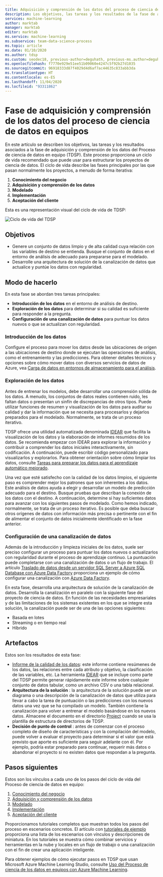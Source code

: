 ```yaml
---
title: Adquisición y comprensión de los datos del proceso de ciencia de datos en equipos
description: Los objetivos, las tareas y los resultados de la fase de adquisición y comprensión de los datos de los proyectos de ciencia de datos.
services: machine-learning
author: marktab
manager: marktab
editor: marktab
ms.service: machine-learning
ms.subservice: team-data-science-process
ms.topic: article
ms.date: 01/10/2020
ms.author: tdsp
ms.custom: seodec18, previous-author=deguhath, previous-ms.author=deguhath
ms.openlocfilehash: f7770e929e51ee51b09060e4247c5f92b27d1035
ms.sourcegitcommit: 96918333d87f4029d4d6af7ac44635c833abb3da
ms.translationtype: HT
ms.contentlocale: es-ES
ms.lasthandoff: 11/04/2020
ms.locfileid: "93311862"
---
```

# <a name="data-acquisition-and-understanding-stage-of-the-team-data-science-process"></a>Fase de adquisición y comprensión de los datos del proceso de ciencia de datos en equipos

En este artículo se describen los objetivos, las tareas y los resultados asociados a la fase de adquisición y comprensión de los datos del Proceso de ciencia de datos en equipo (TDSP). Este proceso proporciona un ciclo de vida recomendado que puede usar para estructurar los proyectos de ciencia de datos. El ciclo de vida describe las fases principales por las que pasan normalmente los proyectos, a menudo de forma iterativa:

   1. **Conocimiento del negocio**
   2. **Adquisición y comprensión de los datos**
   3. **Modelado**
   4. **Implementación**
   5. **Aceptación del cliente**

Esta es una representación visual del ciclo de vida de TDSP: 

![Ciclo de vida del TDSP](./media/lifecycle/tdsp-lifecycle2.png) 


## <a name="goals"></a>Objetivos
* Genere un conjunto de datos limpio y de alta calidad cuya relación con las variables de destino se entienda. Busque el conjunto de datos en el entorno de análisis de adecuado para prepararse para el modelado.
* Desarrolle una arquitectura de solución de la canalización de datos que actualice y puntúe los datos con regularidad.

## <a name="how-to-do-it"></a>Modo de hacerlo
En esta fase se abordan tres tareas principales:

   * **Introducción de los datos** en el entorno de análisis de destino.
   * **Exploración de los datos** para determinar si su calidad es suficiente para responder a la pregunta. 
   * **Configuración de una canalización de datos** para puntuar los datos nuevos o que se actualizan con regularidad.

### <a name="ingest-the-data"></a>Introducción de los datos
Configure el proceso para mover los datos desde las ubicaciones de origen a las ubicaciones de destino donde se ejecutan las operaciones de análisis, como el entrenamiento y las predicciones. Para obtener detalles técnicos y opciones sobre cómo mover datos con diversos servicios de datos de Azure, vea [Carga de datos en entornos de almacenamiento para el análisis](ingest-data.md). 

### <a name="explore-the-data"></a>Exploración de los datos
Antes de entrenar los modelos, debe desarrollar una comprensión sólida de los datos. A menudo, los conjuntos de datos reales contienen ruido, les faltan datos o presentan un sinfín de discrepancias de otros tipos. Puede utilizar funciones de resumen y visualización de los datos para auditar su calidad y dar la información que se necesita para procesarlos y dejarlos preparados para el modelado. Normalmente, se trata de un proceso iterativo.

TDSP ofrece una utilidad automatizada denominada [IDEAR](https://github.com/Azure/Azure-TDSP-Utilities/blob/master/DataScienceUtilities/DataReport-Utils) que facilita la visualización de los datos y la elaboración de informes resumidos de los datos. Se recomienda empezar con IDEAR para explorar la información y contribuir a comprender los datos iniciales interactivamente, sin codificación. A continuación, puede escribir código personalizado para visualizarlos y explorarlos. Para obtener orientación sobre cómo limpiar los datos, consulte [Tareas para preparar los datos para el aprendizaje automático mejorado](prepare-data.md).  

Una vez que esté satisfecho con la calidad de los datos limpios, el siguiente paso es comprender mejor los patrones que son inherentes a los datos. Este análisis de datos ayuda a elegir y desarrollar un modelo de predicción adecuado para el destino. Busque pruebas que describan la conexión de los datos con el destino. A continuación, determine si hay suficientes datos para avanzar con los siguientes pasos de modelado. Como hemos indicado, normalmente, se trata de un proceso iterativo. Es posible que deba buscar otros orígenes de datos con información más precisa o pertinente con el fin de alimentar el conjunto de datos inicialmente identificado en la fase anterior. 

### <a name="set-up-a-data-pipeline"></a>Configuración de una canalización de datos
Además de la introducción y limpieza iniciales de los datos, suele ser preciso configurar un proceso para puntuar los datos nuevos o actualizarlos con regularidad durante el proceso de aprendizaje continuo. La puntuación puede completarse con una canalización de datos o un flujo de trabajo. El artículo [Traslado de datos desde un servidor SQL Server a Azure SQL Database con Azure Data Factory](move-sql-azure-adf.md) proporciona un ejemplo de cómo configurar una canalización con [Azure Data Factory](https://azure.microsoft.com/services/data-factory/). 

En esta fase, desarrolla una arquitectura de solución de la canalización de datos. Desarrolla la canalización en paralelo con la siguiente fase del proyecto de ciencia de datos. En función de las necesidades empresariales y de las limitaciones de los sistemas existentes en los que se integre esta solución, la canalización puede ser de una de las opciones siguientes: 

   * Basada en lotes
   * Streaming o en tiempo real 
   * Híbrido 

## <a name="artifacts"></a>Artefactos
Estos son los resultados de esta fase:

   * [Informe de la calidad de los datos](https://github.com/Azure/Azure-TDSP-ProjectTemplate/blob/master/Docs/Data_Report/DataSummaryReport.md): este informe contiene resúmenes de los datos, las relaciones entre cada atributo y objetivo, la clasificación de las variables, etc. La herramienta [IDEAR](https://github.com/Azure/Azure-TDSP-Utilities/blob/master/DataScienceUtilities/DataReport-Utils) que se incluye como parte del TDSP permite generar rápidamente este informe sobre cualquier conjunto de datos tabular, como un archivo CSV o una tabla relacional. 
   * **Arquitectura de la solución** : la arquitectura de la solución puede ser un diagrama o una descripción de la canalización de datos que utiliza para llevar a cabo la tarea de puntuación o las predicciones con los nuevos datos una vez que se ha compilado un modelo. También contiene la canalización para volver a entrenar el modelo basándose en los nuevos datos. Almacene el documento en el directorio [Project](https://github.com/Azure/Azure-TDSP-ProjectTemplate/tree/master/Docs/Project) cuando se usa la plantilla de estructura de directorios de TDSP.
   * **Decisión de punto de control** : antes de comenzar con el proceso completo de diseño de características y con la compilación del modelo, puede volver a evaluar el proyecto para determinar si el valor que está previsto que aporte es suficiente para seguir adelante con él. Por ejemplo, podría estar preparado para continuar, requerir más datos o abandonar el proyecto si no existen datos que respondan a la pregunta.

## <a name="next-steps"></a>Pasos siguientes

Estos son los vínculos a cada uno de los pasos del ciclo de vida del Proceso de ciencia de datos en equipo:

   1. [Conocimiento del negocio](lifecycle-business-understanding.md)
   2. [Adquisición y comprensión de los datos](lifecycle-data.md)
   3. [Modelado](lifecycle-modeling.md)
   4. [Implementación](lifecycle-deployment.md)
   5. [Aceptación del cliente](lifecycle-acceptance.md)

Proporcionamos tutoriales completos que muestran todos los pasos del proceso en escenarios concretos. El artículo con [tutoriales de ejemplo](walkthroughs.md) proporciona una lista de los escenarios con vínculos y descripciones de miniatura. En los tutoriales se muestra cómo combinar servicios y herramientas en la nube y locales en un flujo de trabajo o una canalización con el fin de crear una aplicación inteligente. 

Para obtener ejemplos de cómo ejecutar pasos en TDSP que usan Microsoft Azure Machine Learning Studio, consulte [Uso del Proceso de ciencia de los datos en equipos con Azure Machine Learning]().